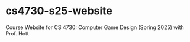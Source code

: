# cs4730-s25-website
Course Website for CS 4730: Computer Game Design (Spring 2025) with Prof. Hott
